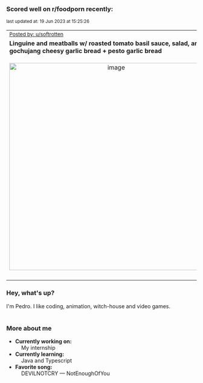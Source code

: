 ### Scored well on r/foodporn recently:

<p align="left"><sub>last updated at: 19 Jun 2023 at 15:25:26</sub></p>

|   |
| --- |
| <sub>[Posted by: u/softrotten][source]</sub> |
| **Linguine and meatballs w/ roasted tomato basil sauce, salad, and gochujang cheesy garlic bread + pesto garlic bread** | 
|<p align="center"> <img alt="image" src="https://i.redd.it/8zeqyqs8te6b1.png" width="550" /> </p>|
|   |

### Hey, what's up?

I'm Pedro. I like coding, animation, witch-house and video games.<br><br>

### More about me
- **Currently working on:**  
&nbsp;&nbsp;&nbsp;&nbsp;My internship
- **Currently learning:**  
&nbsp;&nbsp;&nbsp;&nbsp;Java and Typescript
- **Favorite song:**  
&nbsp;&nbsp;&nbsp;&nbsp;DEVILNOTCRY — NotEnoughOfYou<br><br>

  



  
  
  
[linkedin]: https://linkedin.com/in/pedro-h-r-gomes-8a487b14a/
[gmail]: mailto:pilique11@gmail.com
[source]: https://reddit.com/r/FoodPorn/comments/14b1seu/linguine_and_meatballs_w_roasted_tomato_basil/
[redditAPI]: https://www.reddit.com/dev/api/